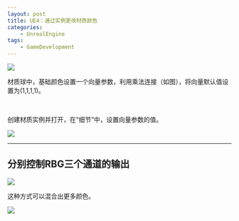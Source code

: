 ```yaml
---
layout: post
title: UE4：通过实例更改材质颜色
categories:
    - UnrealEngine
tags:
    - GameDevelopment
---
```


![](https://i.postimg.cc/XqF5WfVv/2022-03-06-20-45-47-image.png)

材质球中，基础颜色设置一个向量参数，利用乘法连接（如图），将向量默认值设置为(1,1,1,1)。

<br>

创建材质实例并打开，在“细节”中，设置向量参数的值。

![](https://i.postimg.cc/02RmfBfK/2022-03-06-20-50-09-image.png)

------

## 分别控制RBG三个通道的输出

![](https://i.postimg.cc/d1hdHMpr/2022-03-06-21-07-52-image.png)

这种方式可以混合出更多颜色。

![](https://i.postimg.cc/fTcdgf22/2022-03-06-21-11-23-image.png)